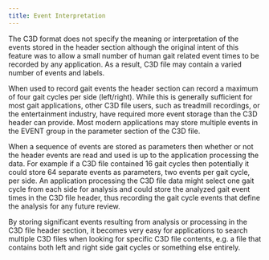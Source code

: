 ```yaml
---
title: Event Interpretation
---
```


The C3D format does not specify the meaning or interpretation of the events stored in the header section although the original intent of this feature was to allow a small number of human gait related event times to be recorded by any application.  As a result, C3D file may contain a varied number of events and labels.

When used to record gait events the header section can record a maximum of four gait cycles per side (left/right).  While this is generally sufficient for most gait applications, other C3D file users, such as treadmill recordings, or the entertainment industry, have required more event storage than the C3D header can provide.   Most modern applications may store multiple events in the EVENT group in the parameter section of the C3D file.

When a sequence of events are stored as parameters then whether or not the header events are read and used is up to the application processing the data.  For example if a C3D file contained 16 gait cycles then potentially it could store 64 separate events as parameters, two events per gait cycle, per side.  An application processing the C3D file data might select one gait cycle from each side for analysis and could store the analyzed gait event times in the C3D file header, thus recording the gait cycle events that define the analysis for any future review.

By storing significant events resulting from analysis or processing in the C3D file header section, it becomes very easy for applications to search multiple C3D files when looking for specific C3D file contents, e.g. a file that contains both left and right side gait cycles or something else entirely.
